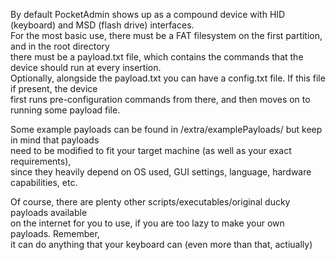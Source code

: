 By default PocketAdmin shows up as a compound device with HID (keyboard) and MSD (flash drive) interfaces.  
For the most basic use, there must be a FAT filesystem on the first partition, and in the root directory  
there must be a payload.txt file, which contains the commands that the device should run at every insertion.  
Optionally, alongside the payload.txt you can have a config.txt file. If this file if present, the device  
first runs pre-configuration commands from there, and then moves on to running some payload file.  



Some example payloads can be found in /extra/examplePayloads/ but keep in mind that payloads  
need to be modified to fit your target machine (as well as your exact requirements),  
since they heavily depend on OS used, GUI settings, language, hardware capabilities, etc.  

Of course, there are plenty other scripts/executables/original ducky payloads available  
on the internet for you to use, if you are too lazy to make your own payloads. Remember,  
it can do anything that your keyboard can (even more than that, actiually)  
